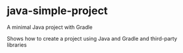 # java-simple-project
A minimal Java project  with Gradle 

Shows how to create a project using Java and Gradle and third-party libraries
